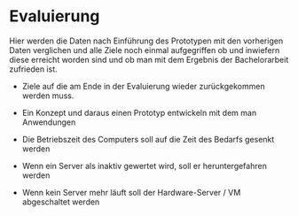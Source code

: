# Evaluierung

Hier werden die Daten nach Einführung des Prototypen mit den vorherigen Daten verglichen und alle Ziele noch einmal aufgegriffen ob und inwiefern diese erreicht worden sind und ob man mit dem Ergebnis der Bachelorarbeit zufrieden ist.

- Ziele auf die am Ende in der Evaluierung wieder zurückgekommen werden muss.

- Ein Konzept und daraus einen Prototyp entwickeln mit dem man Anwendungen 

- Die Betriebszeit des Computers soll auf die Zeit des Bedarfs gesenkt werden

- Wenn ein Server als inaktiv gewertet wird, soll er heruntergefahren werden

- Wenn kein Server mehr läuft soll der Hardware-Server / VM abgeschaltet werden
